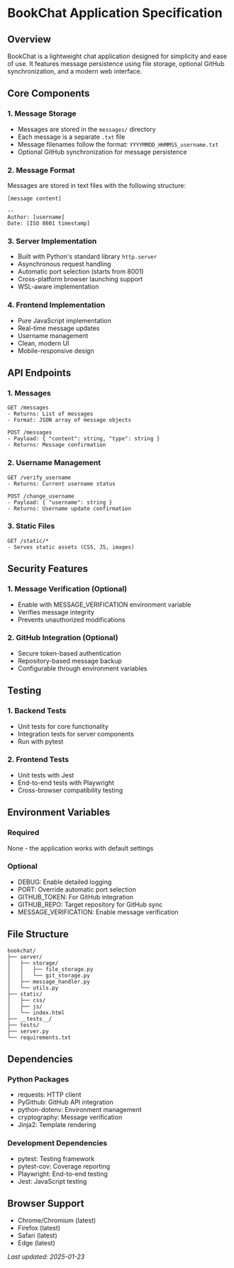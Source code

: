 # BookChat Application Specification

## Overview

BookChat is a lightweight chat application designed for simplicity and ease of use. It features message persistence using file storage, optional GitHub synchronization, and a modern web interface.

## Core Components

### 1. Message Storage
- Messages are stored in the `messages/` directory
- Each message is a separate `.txt` file
- Message filenames follow the format: `YYYYMMDD_HHMMSS_username.txt`
- Optional GitHub synchronization for message persistence

### 2. Message Format
Messages are stored in text files with the following structure:

```
[message content]

-- 
Author: [username]
Date: [ISO 8601 timestamp]
```

### 3. Server Implementation
- Built with Python's standard library `http.server`
- Asynchronous request handling
- Automatic port selection (starts from 8001)
- Cross-platform browser launching support
- WSL-aware implementation

### 4. Frontend Implementation
- Pure JavaScript implementation
- Real-time message updates
- Username management
- Clean, modern UI
- Mobile-responsive design

## API Endpoints

### 1. Messages
```
GET /messages
- Returns: List of messages
- Format: JSON array of message objects

POST /messages
- Payload: { "content": string, "type": string }
- Returns: Message confirmation
```

### 2. Username Management
```
GET /verify_username
- Returns: Current username status

POST /change_username
- Payload: { "username": string }
- Returns: Username update confirmation
```

### 3. Static Files
```
GET /static/*
- Serves static assets (CSS, JS, images)
```

## Security Features

### 1. Message Verification (Optional)
- Enable with MESSAGE_VERIFICATION environment variable
- Verifies message integrity
- Prevents unauthorized modifications

### 2. GitHub Integration (Optional)
- Secure token-based authentication
- Repository-based message backup
- Configurable through environment variables

## Testing

### 1. Backend Tests
- Unit tests for core functionality
- Integration tests for server components
- Run with pytest

### 2. Frontend Tests
- Unit tests with Jest
- End-to-end tests with Playwright
- Cross-browser compatibility testing

## Environment Variables

### Required
None - the application works with default settings

### Optional
- DEBUG: Enable detailed logging
- PORT: Override automatic port selection
- GITHUB_TOKEN: For GitHub integration
- GITHUB_REPO: Target repository for GitHub sync
- MESSAGE_VERIFICATION: Enable message verification

## File Structure
```
bookchat/
├── server/
│   ├── storage/
│   │   ├── file_storage.py
│   │   └── git_storage.py
│   ├── message_handler.py
│   └── utils.py
├── static/
│   ├── css/
│   ├── js/
│   └── index.html
├── __tests__/
├── tests/
├── server.py
└── requirements.txt
```

## Dependencies

### Python Packages
- requests: HTTP client
- PyGithub: GitHub API integration
- python-dotenv: Environment management
- cryptography: Message verification
- Jinja2: Template rendering

### Development Dependencies
- pytest: Testing framework
- pytest-cov: Coverage reporting
- Playwright: End-to-end testing
- Jest: JavaScript testing

## Browser Support
- Chrome/Chromium (latest)
- Firefox (latest)
- Safari (latest)
- Edge (latest)

*Last updated: 2025-01-23*
